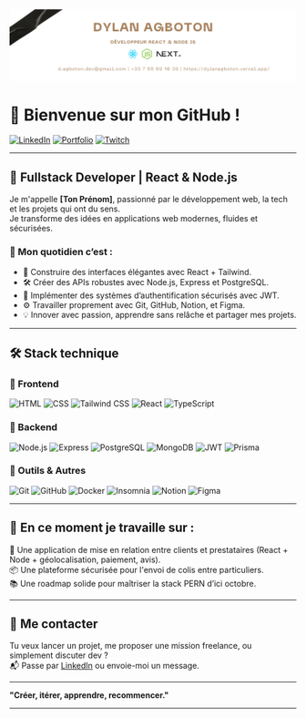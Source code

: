 ![Bannière](./Banniere3.png)

# 👋 Bienvenue sur mon GitHub !

[![LinkedIn](https://img.shields.io/badge/LinkedIn-0A66C2?style=flat&logo=linkedin&logoColor=white)](https://www.linkedin.com/in/tonprofil/)
[![Portfolio](https://img.shields.io/badge/Portfolio-000000?style=flat&logo=web&logoColor=white)](https://tonportfolio.com/)
[![Twitch](https://img.shields.io/badge/Twitch-9146FF?style=flat&logo=twitch&logoColor=white)](https://www.twitch.tv/atticalf)

---

## 🧠 Fullstack Developer | React & Node.js

Je m'appelle **[Ton Prénom]**, passionné par le développement web, la tech et les projets qui ont du sens.  
Je transforme des idées en applications web modernes, fluides et sécurisées.

### 🚀 Mon quotidien c’est :

- 🧱 Construire des interfaces élégantes avec React + Tailwind.
- 🛠️ Créer des APIs robustes avec Node.js, Express et PostgreSQL.
- 🔐 Implémenter des systèmes d’authentification sécurisés avec JWT.
- ⚙️ Travailler proprement avec Git, GitHub, Notion, et Figma.
- 💡 Innover avec passion, apprendre sans relâche et partager mes projets.

---

## 🛠️ Stack technique

### 🎨 Frontend
![HTML](https://img.shields.io/badge/HTML5-E34F26?style=flat&logo=html5&logoColor=white)
![CSS](https://img.shields.io/badge/CSS3-1572B6?style=flat&logo=css3&logoColor=white)
![Tailwind CSS](https://img.shields.io/badge/Tailwind_CSS-38B2AC?style=flat&logo=tailwind-css&logoColor=white)
![React](https://img.shields.io/badge/React-61DAFB?style=flat&logo=react&logoColor=000)
![TypeScript](https://img.shields.io/badge/TypeScript-3178C6?style=flat&logo=typescript&logoColor=white)

### 🧩 Backend
![Node.js](https://img.shields.io/badge/Node.js-339933?style=flat&logo=node.js&logoColor=white)
![Express](https://img.shields.io/badge/Express-000000?style=flat&logo=express&logoColor=white)
![PostgreSQL](https://img.shields.io/badge/PostgreSQL-4169E1?style=flat&logo=postgresql&logoColor=white)
![MongoDB](https://img.shields.io/badge/MongoDB-47A248?style=flat&logo=mongodb&logoColor=white)
![JWT](https://img.shields.io/badge/JWT-000000?style=flat&logo=json-web-tokens&logoColor=white)
![Prisma](https://img.shields.io/badge/Prisma-2D3748?style=flat&logo=prisma&logoColor=white)

### 🧰 Outils & Autres
![Git](https://img.shields.io/badge/Git-F05032?style=flat&logo=git&logoColor=white)
![GitHub](https://img.shields.io/badge/GitHub-181717?style=flat&logo=github&logoColor=white)
![Docker](https://img.shields.io/badge/Docker-2496ED?style=flat&logo=docker&logoColor=white)
![Insomnia](https://img.shields.io/badge/Insomnia-4000BF?style=flat&logo=insomnia&logoColor=white)
![Notion](https://img.shields.io/badge/Notion-000000?style=flat&logo=notion&logoColor=white)
![Figma](https://img.shields.io/badge/Figma-F24E1E?style=flat&logo=figma&logoColor=white)

---

## 💼 En ce moment je travaille sur :

🔧 Une application de mise en relation entre clients et prestataires (React + Node + géolocalisation, paiement, avis).  
📦 Une plateforme sécurisée pour l'envoi de colis entre particuliers.  
📚 Une roadmap solide pour maîtriser la stack PERN d’ici octobre.

---

## 🤝 Me contacter

Tu veux lancer un projet, me proposer une mission freelance, ou simplement discuter dev ?  
📬 Passe par [LinkedIn](https://www.linkedin.com/in/tonprofil/) ou envoie-moi un message.

---

**"Créer, itérer, apprendre, recommencer."**

---

